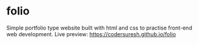 # folio
Simple portfolio type website built with html and css to practise front-end web development.
Live preview: https://codersuresh.github.io/folio
